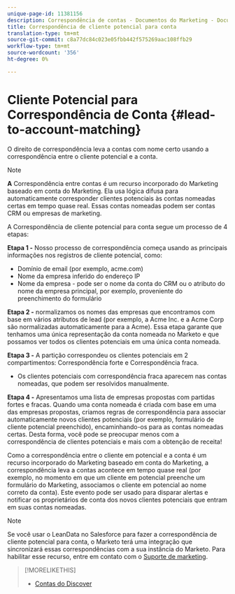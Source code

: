 ```yaml
---
unique-page-id: 11381156
description: Correspondência de contas - Documentos do Marketing - Documentação do produto
title: Correspondência de cliente potencial para conta
translation-type: tm+mt
source-git-commit: c8a77dc84c023e05fbb442f575269aac108ffb29
workflow-type: tm+mt
source-wordcount: '356'
ht-degree: 0%

---
```



# Cliente Potencial para Correspondência de Conta {#lead-to-account-matching}

O direito de correspondência leva a contas com nome certo usando a correspondência entre o cliente potencial e a conta.

>[!NOTE]
>
>**A** Correspondência entre contas é um recurso incorporado do Marketing baseado em conta do Marketing. Ela usa lógica difusa para automaticamente corresponder clientes potenciais às contas nomeadas certas em tempo quase real. Essas contas nomeadas podem ser contas CRM ou empresas de marketing.

A Correspondência de cliente potencial para conta segue um processo de 4 etapas:

**Etapa 1 -** Nosso processo de correspondência começa usando as principais informações nos registros de cliente potencial, como:

* Domínio de email (por exemplo, acme.com)
* Nome da empresa inferido do endereço IP
* Nome da empresa - pode ser o nome da conta do CRM ou o atributo do nome da empresa principal, por exemplo, proveniente do preenchimento do formulário

**Etapa 2 -** normalizamos os nomes das empresas que encontramos com base em vários atributos de lead (por exemplo, a Acme Inc. e a Acme Corp são normalizadas automaticamente para a Acme). Essa etapa garante que tenhamos uma única representação da conta nomeada no Marketo e que possamos ver todos os clientes potenciais em uma única conta nomeada.

**Etapa 3 -** A partição correspondeu os clientes potenciais em 2 compartimentos: Correspondência forte e Correspondência fraca.

* Os clientes potenciais com correspondência fraca aparecem nas contas nomeadas, que podem ser resolvidos manualmente.

**Etapa 4 -** Apresentamos uma lista de empresas propostas com partidas fortes e fracas. Quando uma conta nomeada é criada com base em uma das empresas propostas, criamos regras de correspondência para associar automaticamente novos clientes potenciais (por exemplo, formulário de cliente potencial preenchido), encaminhando-os para as contas nomeadas certas. Desta forma, você pode se preocupar menos com a correspondência de clientes potenciais e mais com a obtenção de receita!

Como a correspondência entre o cliente em potencial e a conta é um recurso incorporado do Marketing baseado em conta do Marketing, a correspondência leva a contas acontece em tempo quase real (por exemplo, no momento em que um cliente em potencial preenche um formulário do Marketing, associamos o cliente em potencial ao nome correto da conta). Este evento pode ser usado para disparar alertas e notificar os proprietários de conta dos novos clientes potenciais que entram em suas contas nomeadas.

>[!NOTE]
>
>Se você usar o LeanData no Salesforce para fazer a correspondência de cliente potencial para conta, o Marketo terá uma integração que sincronizará essas correspondências com a sua instância do Marketo. Para habilitar esse recurso, entre em contato com o [Suporte de marketing](https://nation.marketo.com/t5/Support/ct-p/Support).

>[!MORELIKETHIS]
>
>* [Contas do Discover](/help/marketo/product-docs/account-based-marketing/target/named-accounts/discover-accounts.md)

